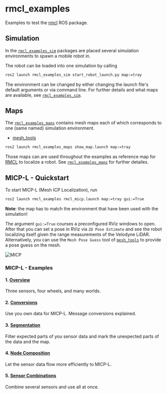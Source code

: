 # rmcl_examples

Examples to test the [rmcl](https://github.com/uos/rmcl) ROS package.

## Simulation

In the [`rmcl_examples_sim`](/rmcl_examples_sim/) packages are placed several simulation environments to spawn a mobile robot in.



The robot can be loaded into one simulation by calling

```bash
ros2 launch rmcl_examples_sim start_robot_launch.py map:=tray
```

The environment can be changed by either changing the launch file's default arguments or via command line. For further details and what maps are available, see [`rmcl_examples_sim`](/rmcl_examples_sim/).

## Maps

The [`rmcl_examples_maps`](/rmcl_examples_maps/) contains mesh maps each of which corresponds to one (same named) simulation environment.

- [mesh_tools](https://github.com/naturerobots/mesh_tools)

```bash
ros2 launch rmcl_examples_maps show_map.launch map:=tray
```

Those maps can are used throughout the examples as reference map for [RMCL](https://github.com/uos/rmcl) to localize a robot. See [`rmcl_examples_maps`](/rmcl_examples_maps/) for further detailes.

## MICP-L - Quickstart

To start MICP-L (Mesh ICP Localization), run

```bash
ros2 launch rmcl_examples rmcl_micp.launch map:=tray gui:=True
```

**Note**: the map has to match the environment that have been used with the simulation!

The argument `gui:=True` courses a preconfigured RViz windows to open.
After that you can set a pose in RViz via `2D Pose Estimate` and see the robot localizing itself given the range measurements of the Velodyne LiDAR. Alternatively, you can use the `Mesh Pose Guess` tool of [`mesh_tools`](https://github.com/naturerobots/mesh_tools) to provide a pose guess on the mesh.

![MICP](.resources/vid/rmcl_micp_1280.gif)


### MICP-L - Examples

#### 1. [Overview](/rmcl_examples_micpl/)

Three sensors, four wheels, and many worlds.

#### 2. [Conversions](/rmcl_examples_conversions/)

Use you own data for MICP-L. Message conversions explained.

#### 3. [Segmentation](/rmcl_examples_micpl_segmentation/)

Filter expected parts of you sensor data and mark the unexpected parts of the data and the map.

#### 4. [Node Composition](/rmcl_examples_micpl_composition/)

Let the sensor data flow more efficiently to MICP-L.

#### 5. [Sensor Combinations](/rmcl_examples_micpl_combinations/)

Combine several sensors and use all at once.